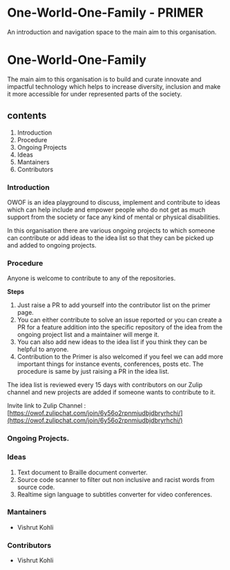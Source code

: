# One-World-One-Family - PRIMER
An introduction and navigation space to the main aim to this organisation. 


# One-World-One-Family

The main aim to this organisation is to build and curate innovate and impactful technology which helps to increase diversity, inclusion and make it more accessible for under represented parts of the society. 

## contents

1. Introduction
2. Procedure
3. Ongoing Projects
4. Ideas
5. Mantainers
6. Contributors

### Introduction

OWOF is an idea playground to discuss, implement and contribute to ideas which can help include and empower people who do not get as much support from the society or face any kind of mental or physical disabilities. 

In this organisation there are various ongoing projects to which someone can contribute or add ideas to the idea list so that they can be picked up and added to ongoing projects. 

### Procedure

Anyone is welcome to contribute to any of the repositories. 

**Steps**

1. Just raise a PR to add yourself into the contributor list on the primer page.
2.  You can either contribute to solve an issue reported or you can create a PR for a feature addition into the specific repository of the idea from the ongoing project list and a maintainer will merge it. 
3. You can also add new ideas to the idea list if you think they can be helpful to anyone.  
4. Contribution to the Primer is also welcomed if you feel we can add more important things for instance events, conferences, posts etc.  The procedure is same by just raising a PR in the idea list. 

The idea list is reviewed every 15 days with contributors  on our Zulip channel  and  new projects are added if someone wants to contribute to it. 

Invite link to Zulip Channel : [https://owof.zulipchat.com/join/6y56o2rpnmiudbjdbryrhchi/](https://owof.zulipchat.com/join/6y56o2rpnmiudbjdbryrhchi/)

### Ongoing Projects.

### Ideas

1. Text document to Braille document converter. 
2. Source code scanner to filter out non inclusive and racist words from source code.
3. Realtime sign language to subtitles converter for video conferences. 

### Mantainers

- Vishrut Kohli

### Contributors

- Vishrut Kohli
